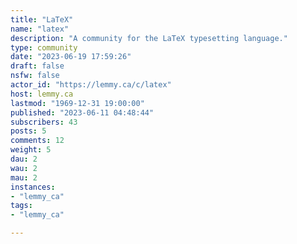 ```yaml
---
title: "LaTeX" 
name: "latex"
description: "A community for the LaTeX typesetting language."
type: community
date: "2023-06-19 17:59:26"
draft: false
nsfw: false
actor_id: "https://lemmy.ca/c/latex"
host: lemmy.ca
lastmod: "1969-12-31 19:00:00"
published: "2023-06-11 04:48:44"
subscribers: 43
posts: 5
comments: 12
weight: 5
dau: 2
wau: 2
mau: 2
instances:
- "lemmy_ca"
tags: 
- "lemmy_ca"

---
```

